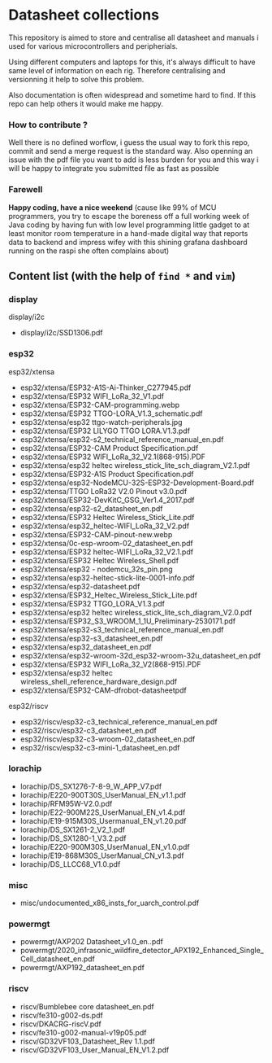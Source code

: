 # Datasheet collections

This repository is aimed to store and centralise all datasheet and manuals i used for various microcontrollers and peripherials.

Using different computers and laptops for this, it's always difficult to have same level of information on each rig. Therefore centralising and versionning it help to solve this problem.

Also documentation is often widespread and sometime hard to find. If this repo can help others it would make me happy.

### How to contribute ?

Well there is no defined worflow, i guess the usual way to fork this repo, commit and send a merge request is the standard way.
Also openning an issue with the pdf file you want to add is less burden for you and this way i will be happy to integrate you submitted file as fast as possible 


### Farewell

**Happy coding, have a nice weekend** (cause like 99% of MCU programmers, you try to escape the boreness off a full working week of Java coding by having fun with low level programming little gadget to at least monitor room temperature in a hand-made digital way that reports data to backend and impress wifey with this shining grafana dashboard running on the raspi she often complains about)  

## Content list (with the help of `find *` and `vim`) 

### display
display/i2c
- display/i2c/SSD1306.pdf

### esp32
esp32/xtensa
- esp32/xtensa/ESP32-A1S-Ai-Thinker_C277945.pdf
- esp32/xtensa/ESP32 WIFI_LoRa_32_V1.pdf
- esp32/xtensa/ESP32-CAM-programming.webp
- esp32/xtensa/ESP32 TTGO-LORA_V1.3_schematic.pdf
- esp32/xtensa/esp32 ttgo-watch-peripherals.jpg
- esp32/xtensa/ESP32 LILYGO TTGO LORA.V1.3.pdf
- esp32/xtensa/esp32-s2_technical_reference_manual_en.pdf
- esp32/xtensa/ESP32-CAM Product Specification.pdf
- esp32/xtensa/ESP32 WIFI_LoRa_32_V2.1(868-915).PDF
- esp32/xtensa/esp32 heltec wireless_stick_lite_sch_diagram_V2.1.pdf
- esp32/xtensa/ESP32-A1S Product Specification.pdf
- esp32/xtensa/esp32-NodeMCU-32S-ESP32-Development-Board.pdf
- esp32/xtensa/TTGO LoRa32 V2.0 Pinout v3.0.pdf
- esp32/xtensa/ESP32-DevKitC_GSG_Ver1.4_2017.pdf
- esp32/xtensa/esp32-s2_datasheet_en.pdf
- esp32/xtensa/ESP32 Heltec Wireless_Stick_Lite.pdf
- esp32/xtensa/esp32_heltec-WIFI_LoRa_32_V2.pdf
- esp32/xtensa/ESP32-CAM-pinout-new.webp
- esp32/xtensa/0c-esp-wroom-02_datasheet_en.pdf
- esp32/xtensa/ESP32 heltec-WIFI_LoRa_32_V2.1.pdf
- esp32/xtensa/ESP32 Heltec Wireless_Shell.pdf
- esp32/xtensa/esp32 - nodemcu_32s_pin.png
- esp32/xtensa/esp32-heltec-stick-lite-0001-info.pdf
- esp32/xtensa/esp32-datasheet.pdf
- esp32/xtensa/ESP32_Heltec_Wireless_Stick_Lite.pdf
- esp32/xtensa/ESP32 TTGO_LORA_V1.3.pdf
- esp32/xtensa/esp32 heltec wireless_stick_lite_sch_diagram_V2.0.pdf
- esp32/xtensa/ESP32_S3_WROOM_1_1U_Preliminary-2530171.pdf
- esp32/xtensa/esp32-s3_technical_reference_manual_en.pdf
- esp32/xtensa/esp32-s3_datasheet_en.pdf
- esp32/xtensa/esp32_datasheet_en.pdf
- esp32/xtensa/esp32-wroom-32d_esp32-wroom-32u_datasheet_en.pdf
- esp32/xtensa/ESP32 WIFI_LoRa_32_V2(868-915).PDF
- esp32/xtensa/esp32 heltec wireless_shell_reference_hardware_design.pdf
- esp32/xtensa/ESP32-CAM-dfrobot-datasheetpdf


esp32/riscv
- esp32/riscv/esp32-c3_technical_reference_manual_en.pdf
- esp32/riscv/esp32-c3_datasheet_en.pdf
- esp32/riscv/esp32-c3-wroom-02_datasheet_en.pdf
- esp32/riscv/esp32-c3-mini-1_datasheet_en.pdf

### lorachip
- lorachip/DS_SX1276-7-8-9_W_APP_V7.pdf
- lorachip/E220-900T30S_UserManual_EN_v1.1.pdf
- lorachip/RFM95W-V2.0.pdf
- lorachip/E22-900M22S_UserManual_EN_v1.4.pdf
- lorachip/E19-915M30S_Usermanual_EN_v1.20.pdf
- lorachip/DS_SX1261-2_V2_1.pdf
- lorachip/DS_SX1280-1_V3.2.pdf
- lorachip/E220-900M30S_UserManual_EN_v1.0.pdf
- lorachip/E19-868M30S_UserManual_CN_v1.3.pdf
- lorachip/DS_LLCC68_V1.0.pdf

### misc
- misc/undocumented_x86_insts_for_uarch_control.pdf

### powermgt
- powermgt/AXP202 Datasheet_v1.0_en..pdf
- powermgt/2020_infrasonic_wildfire_detector_APX192_Enhanced_Single_Cell_datasheet_en.pdf
- powermgt/AXP192_datasheet_en.pdf

### riscv
- riscv/Bumblebee core datasheet_en.pdf
- riscv/fe310-g002-ds.pdf
- riscv/DKACRG-riscV.pdf
- riscv/fe310-g002-manual-v19p05.pdf
- riscv/GD32VF103_Datasheet_Rev 1.1.pdf
- riscv/GD32VF103_User_Manual_EN_V1.2.pdf
